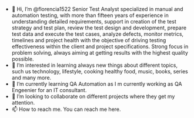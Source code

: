 - 👋 Hi, I’m @florencia1522 Senior Test Analyst specialized in manual and automation testing, with more than fifteen years of experience in understanding detailed requirements, support in creation of the test strategy and test plan, review the test design and development, prepare test data and execute the test cases, analyze defects, monitor metrics, timelines and project health with the objective of driving testing effectiveness within the client and project specifications. Strong focus in problem solving, always aiming at getting results with the highest quality possible.
- 👀 I’m interested in learning always new things about different topics, such us technology, lifestyle, cooking healthy food, music, books, series and many more.
- 🌱 I’m currently learning QA Automation as I m currently working as QA Engeenier for an IT consultant.
- 💞️ I’m looking to collaborate on different projects where they get my attention.  
- 📫 How to reach me.  You can reach me here.

<!---
florencia1522/florencia1522 is a ✨ special ✨ repository because its `README.md` (this file) appears on your GitHub profile.
You can click the Preview link to take a look at your changes.
--->
